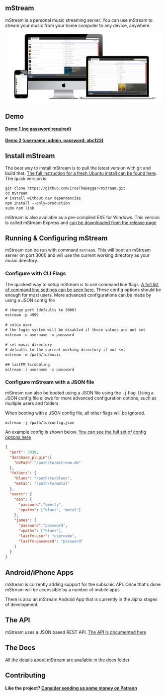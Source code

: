 ## mStream

mStream is a personal music streaming server.  You can use mStream to stream your music from your home computer to any device, anywhere.

![mStream Webapp](/public/img/devices2.png?raw=true)

## Demo

#### [Demo 1 (no password required)](https://darncoyotes.mstream.io/)

#### [Demo 2 (username: admin, password: abc123)](https://darncoyotes-secure.mstream.io/)


## Install mStream

The best way to install mStream is to pull the latest version with git and build that.  [The full instruction for a fresh Ubuntu install can be found here](docs/install.md).  The quick version is:

```shell
git clone https://github.com/IrosTheBeggar/mStream.git
cd mStream
# Install without dev dependencies
npm install --only=production
sudo npm link
```

mStream is also available as a pre-compiled EXE for Windows.  This version is called mStream Express and [can be downloaded from the release page](https://github.com/IrosTheBeggar/mStream/releases)

## Running & Configuring mStream

mStream can be run with command `mstream`.  This will boot an mStream server on port 3000 and will use the current working directory as your music directory.  

### Configure with CLI Flags

The quickest way to setup mStream is to use command line flags.  [A full list of command line settings can be seen here.](docs/cli_arguments.md)  These config options should be enough for most users.  More advanced configurations can be made by using a JSON config file

```shell
# change port (defaults to 3000)
mstream -p 4999

# setup user
# the login system will be disabled if these values are not set
mstream -u username -x password

# set music directory
# defaults to the current working directory if not set
mstream -m /path/to/music

## lastFM Scrobbling
mstream -l username -z password
```

### Configure mStream with a JSON file

mStream can also be booted using a JSON file using the `-j` flag.  Using a JSON config file allows for more advanced configuration options, such as multiple users and folders.

When booting with a JSON config file, all other flags will be ignored.

```
mstream -j /path/to/config.json
```

An example config is shown below.  [You can see the full set of config options here](docs/json_config.md)

```json
{
  "port": 3030,
  "database_plugin":{
    "dbPath":"/path/to/mstream.db"
  },
  "folders": {
    "blues": "/path/to/blues",
    "metal": "/path/to/metal"
  },
  "users": {
    "dan": {
      "password":"qwerty",
      "vpaths": ["blues", "metal"]
    },
    "james": {
      "password":"password",
      "vpaths": ["blues"],
      "lastfm-user": "username",
      "lastfm-password": "password"
    }
  }
}
```

## Android/iPhone Apps

mStream is currently adding support for the subsonic API.  Once that's done mStream will be accessible by a number of mobile apps

There is also an mStream Android App that is currently in the alpha stages of development.

## The API

mStream uses a JSON based REST API.  [The API is documented here](docs/API.md)

## The Docs

[All the details about mStream are available in the docs folder](docs/)

## Contributing

#### Like the project? [Consider sending us some money on Patreon](https://www.patreon.com/mstream)
